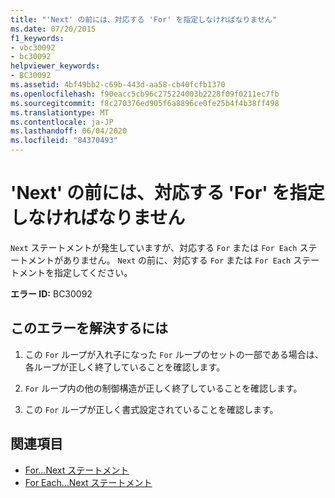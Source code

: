 ```yaml
---
title: "'Next' の前には、対応する 'For' を指定しなければなりません"
ms.date: 07/20/2015
f1_keywords:
- vbc30092
- bc30092
helpviewer_keywords:
- BC30092
ms.assetid: 4bf49bb2-c69b-443d-aa58-cb40fcfb1370
ms.openlocfilehash: f90eacc5cb96c275224003b2228f09f0211ec7fb
ms.sourcegitcommit: f8c270376ed905f6a8896ce0fe25b4f4b38ff498
ms.translationtype: MT
ms.contentlocale: ja-JP
ms.lasthandoff: 06/04/2020
ms.locfileid: "84370493"
---
```

# <a name="next-must-be-preceded-by-a-matching-for"></a>'Next' の前には、対応する 'For' を指定しなければなりません
`Next` ステートメントが発生していますが、対応する `For` または `For Each` ステートメントがありません。 `Next` の前に、対応する `For` または `For Each` ステートメントを指定してください。  
  
 **エラー ID:** BC30092  
  
## <a name="to-correct-this-error"></a>このエラーを解決するには  
  
1. この `For` ループが入れ子になった `For` ループのセットの一部である場合は、各ループが正しく終了していることを確認します。  
  
2. `For` ループ内の他の制御構造が正しく終了していることを確認します。  
  
3. この `For` ループが正しく書式設定されていることを確認します。  
  
## <a name="see-also"></a>関連項目

- [For...Next ステートメント](../language-reference/statements/for-next-statement.md)
- [For Each...Next ステートメント](../language-reference/statements/for-each-next-statement.md)
